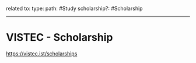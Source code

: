 
related to:
type:
path: #Study 
scholarship?: #Scholarship

---

# VISTEC - Scholarship

https://vistec.ist/scholarships
